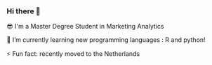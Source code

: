 ### Hi there 👋
:sunglasses: I'm a Master Degree Student in Marketing Analytics

🌱 I’m currently learning new programming languages : R and python! 

⚡ Fun fact: recently moved to the Netherlands 
<!--
**ludoivca/ludoivca** is a ✨ _special_ ✨ repository because its `README.md` (this file) appears on your GitHub profile.

Here are some ideas to get you started:

- 🔭 I’m currently working on ...
- 🌱 I’m currently learning ...
- 👯 I’m looking to collaborate on ...
- 🤔 I’m looking for help with ...
- 💬 Ask me about ...
- 📫 How to reach me: ...
- 😄 Pronouns: ...
- ⚡ Fun fact: ...
-->
